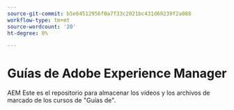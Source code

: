 ```yaml
---
source-git-commit: b5e64512956f0a7f33c2021bc431d69239f2a088
workflow-type: tm+mt
source-wordcount: '20'
ht-degree: 0%

---
```

# Guías de Adobe Experience Manager

AEM Este es el repositorio para almacenar los vídeos y los archivos de marcado de los cursos de &quot;Guías de&quot;.
